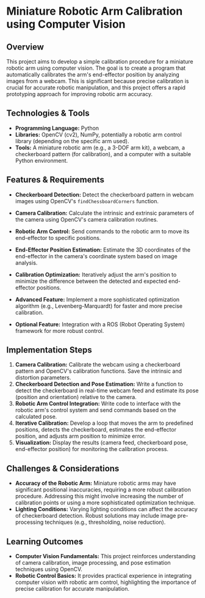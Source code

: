 #  Miniature Robotic Arm Calibration using Computer Vision

## Overview

This project aims to develop a simple calibration procedure for a miniature robotic arm using computer vision.  The goal is to create a program that automatically calibrates the arm's end-effector position by analyzing images from a webcam. This is significant because precise calibration is crucial for accurate robotic manipulation, and this project offers a rapid prototyping approach for improving robotic arm accuracy.

## Technologies & Tools

- **Programming Language:** Python
- **Libraries:** OpenCV (cv2), NumPy, potentially a robotic arm control library (depending on the specific arm used).
- **Tools:**  A miniature robotic arm (e.g., a 3-DOF arm kit), a webcam, a checkerboard pattern (for calibration), and a computer with a suitable Python environment.


## Features & Requirements

- **Checkerboard Detection:** Detect the checkerboard pattern in webcam images using OpenCV's `findChessboardCorners` function.
- **Camera Calibration:** Calculate the intrinsic and extrinsic parameters of the camera using OpenCV's camera calibration routines.
- **Robotic Arm Control:**  Send commands to the robotic arm to move its end-effector to specific positions.
- **End-Effector Position Estimation:** Estimate the 3D coordinates of the end-effector in the camera's coordinate system based on image analysis.
- **Calibration Optimization:** Iteratively adjust the arm's position to minimize the difference between the detected and expected end-effector positions.

- **Advanced Feature:** Implement a more sophisticated optimization algorithm (e.g., Levenberg-Marquardt) for faster and more precise calibration.
- **Optional Feature:**  Integration with a ROS (Robot Operating System) framework for more robust control.

## Implementation Steps

1. **Camera Calibration:** Calibrate the webcam using a checkerboard pattern and OpenCV's calibration functions. Save the intrinsic and distortion parameters.
2. **Checkerboard Detection and Pose Estimation:**  Write a function to detect the checkerboard in real-time webcam feed and estimate its pose (position and orientation) relative to the camera.
3. **Robotic Arm Control Integration:**  Write code to interface with the robotic arm's control system and send commands based on the calculated pose.
4. **Iterative Calibration:**  Develop a loop that moves the arm to predefined positions, detects the checkerboard, estimates the end-effector position, and adjusts arm position to minimize error.
5. **Visualization:** Display the results (camera feed, checkerboard pose, end-effector position) for monitoring the calibration process.


## Challenges & Considerations

- **Accuracy of the Robotic Arm:** Miniature robotic arms may have significant positional inaccuracies, requiring a more robust calibration procedure.  Addressing this might involve increasing the number of calibration points or using a more sophisticated optimization technique.
- **Lighting Conditions:** Varying lighting conditions can affect the accuracy of checkerboard detection. Robust solutions may include image pre-processing techniques (e.g., thresholding, noise reduction).

## Learning Outcomes

- **Computer Vision Fundamentals:**  This project reinforces understanding of camera calibration, image processing, and pose estimation techniques using OpenCV.
- **Robotic Control Basics:**  It provides practical experience in integrating computer vision with robotic arm control, highlighting the importance of precise calibration for accurate manipulation.

